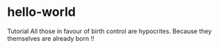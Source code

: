 # hello-world
Tutorial
All those in favour of birth control are hypocrites. Because they themselves are already born !!
